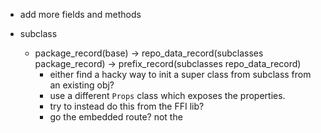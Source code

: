 - add more fields and methods

- subclass
  - package_record(base) -> repo_data_record(subclasses package_record) -> prefix_record(subclasses repo_data_record)
    - either find a hacky way to init a super class from subclass from an existing obj?
    - use a different `Props` class which exposes the properties.
    - try to instead do this from the FFI lib?
    - go the embedded route? not the 
